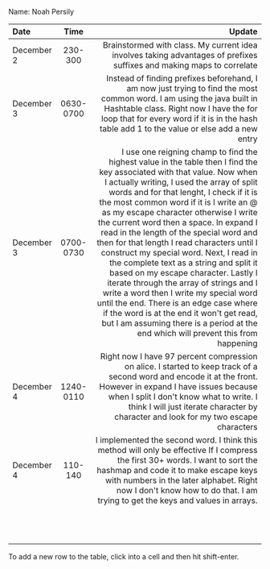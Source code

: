 Name: Noah Persily

| Date       |   Time    |                                                                                                                                                                                                                                                                                                                                                                                                                                                                                                                                                                                                                                                                                                                                                                                                                                      Update |
|:-----------|:---------:|--------------------------------------------------------------------------------------------------------------------------------------------------------------------------------------------------------------------------------------------------------------------------------------------------------------------------------------------------------------------------------------------------------------------------------------------------------------------------------------------------------------------------------------------------------------------------------------------------------------------------------------------------------------------------------------------------------------------------------------------------------------------------------------------------------------------------------------------:|
| December 2 |  230-300  |                                                                                                                                                                                                                                                                                                                                                                                                                                                                                                                                                                                                                                                                                                                       Brainstormed with class. My current idea involves taking advantages of prefixes suffixes and making maps to correlate |
| December 3 | 0630-0700 |                                                                                                                                                                                                                                                                                                                                                                                                                                                                                                                                                                            Instead of finding prefixes beforehand, I am now just trying to find the most common word. I am using the java built in Hashtable class. Right now I have the for loop that for every word if it is in the hash table add 1 to the value or else add a new entry |
| December 3 | 0700-0730 | I use one reigning champ to find the highest value in the table then I find the key associated with that value. Now when I actually writing, I used the array of split words and for that lenght, I check if it is the most common word if it is I write an @ as my escape character otherwise I write the current word then a space. In expand I read in the length of the special word and then for that length I read characters until I construct my special word. Next, I read in the complete text as a string and split it based on my escape character. Lastly I iterate through the array of strings and I write a word then I write my special word until the end. There is an edge case where if the word is at the end it won't get read, but I am assuming there is a period at the end which will prevent this from happening |
| December 4 | 1240-0110 |                                                                                                                                                                                                                                                                                                                                                                                                                                                                                                                                            Right now I have 97 percent compression on alice. I started to keep track of a second word and encode it at the front. However in expand I have issues because when I split I don't know what to write. I think I will just iterate character by character and look for my two escape characters |
| December 4 |  110-140  |                                                                                                                                                                                                                                                                                                                                                                                                                                                                                                                                        I implemented the second word. I think this method will only be effective If I compress the first 30+ words. I want to sort the hashmap and code it to make escape keys with numbers in the later alphabet. Right now I don't know how to do that. I am trying to get the keys and values in arrays. |
|            |           |                                                                                                                                                                                                                                                                                                                                                                                                                                                                                                                                                                                                                                                                                                                                                                                                                                             |
|            |           |                                                                                                                                                                                                                                                                                                                                                                                                                                                                                                                                                                                                                                                                                                                                                                                                                                             |
|            |           |                                                                                                                                                                                                                                                                                                                                                                                                                                                                                                                                                                                                                                                                                                                                                                                                                                             |
|            |           |                                                                                                                                                                                                                                                                                                                                                                                                                                                                                                                                                                                                                                                                                                                                                                                                                                             |
|            |           |                                                                                                                                                                                                                                                                                                                                                                                                                                                                                                                                                                                                                                                                                                                                                                                                                                             |
|            |           |                                                                                                                                                                                                                                                                                                                                                                                                                                                                                                                                                                                                                                                                                                                                                                                                                                             |
|            |           |                                                                                                                                                                                                                                                                                                                                                                                                                                                                                                                                                                                                                                                                                                                                                                                                                                             |
|            |           |                                                                                                                                                                                                                                                                                                                                                                                                                                                                                                                                                                                                                                                                                                                                                                                                                                             |
|            |           |                                                                                                                                                                                                                                                                                                                                                                                                                                                                                                                                                                                                                                                                                                                                                                                                                                             |
|            |           |                                                                                                                                                                                                                                                                                                                                                                                                                                                                                                                                                                                                                                                                                                                                                                                                                                             |
|            |           |                                                                                                                                                                                                                                                                                                                                                                                                                                                                                                                                                                                                                                                                                                                                                                                                                                             |
|            |           |                                                                                                                                                                                                                                                                                                                                                                                                                                                                                                                                                                                                                                                                                                                                                                                                                                             |


To add a new row to the table, click into a cell and then hit shift-enter.